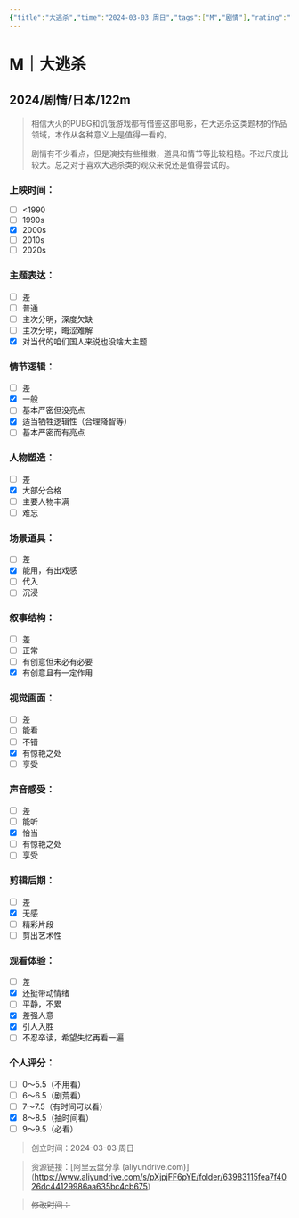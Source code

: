```yaml
---
{"title":"大逃杀","time":"2024-03-03 周日","tags":["M","剧情"],"rating":"8.0","dg-publish":true,"permalink":"/300 评价/M电影/新近看过/大逃杀/","dgPassFrontmatter":true,"created":"2024-03-03T16:03:21.655+08:00","updated":"2024-03-03T16:11:46.099+08:00"}
---
```


# M｜大逃杀
## 2024/剧情/日本/122m
>相信大火的PUBG和饥饿游戏都有借鉴这部电影，在大逃杀这类题材的作品领域，本作从各种意义上是值得一看的。
>
>剧情有不少看点，但是演技有些稚嫩，道具和情节等比较粗糙。不过尺度比较大。总之对于喜欢大逃杀类的观众来说还是值得尝试的。
### 上映时间：
- [ ] <1990
- [ ] 1990s
- [x] 2000s
- [ ] 2010s
- [ ] 2020s
### 主题表达：
- [ ] 差
- [ ] 普通
- [ ] 主次分明，深度欠缺
- [ ] 主次分明，晦涩难解
- [x] 对当代的咱们国人来说也没啥大主题
### 情节逻辑：
- [ ] 差
- [x] 一般
- [ ] 基本严密但没亮点
- [x] 适当牺牲逻辑性（合理降智等）
- [ ] 基本严密而有亮点
### 人物塑造：
- [ ] 差
- [x] 大部分合格
- [ ] 主要人物丰满
- [ ] 难忘
### 场景道具：
- [ ] 差
- [x] 能用，有出戏感
- [ ] 代入
- [ ] 沉浸
### 叙事结构：
- [ ] 差
- [ ] 正常
- [ ] 有创意但未必有必要
- [x] 有创意且有一定作用
### 视觉画面：
- [ ] 差
- [ ] 能看
- [ ] 不错
- [x] 有惊艳之处
- [ ] 享受
### 声音感受：
- [ ] 差
- [ ] 能听
- [x] 恰当
- [ ] 有惊艳之处
- [ ] 享受
### 剪辑后期：
- [ ] 差
- [x] 无感
- [ ] 精彩片段
- [ ] 剪出艺术性
### 观看体验：
- [ ] 差
- [x] 还挺带动情绪
- [ ] 平静，不累
- [x] 差强人意
- [x] 引人入胜
- [ ] 不忍卒读，希望失忆再看一遍
### 个人评分：
- [ ] 0～5.5（不用看）
- [ ] 6～6.5（剧荒看）
- [ ] 7～7.5（有时间可以看）
- [x] 8～8.5（抽时间看）
- [ ] 9～9.5（必看）

>创立时间：2024-03-03 周日

>资源链接：[阿里云盘分享 (aliyundrive.com)]
>(https://www.aliyundrive.com/s/pXjpjFF6pYE/folder/63983115fea7f4026dc44129986aa635bc4cb675)

>~~修改时间：~~



